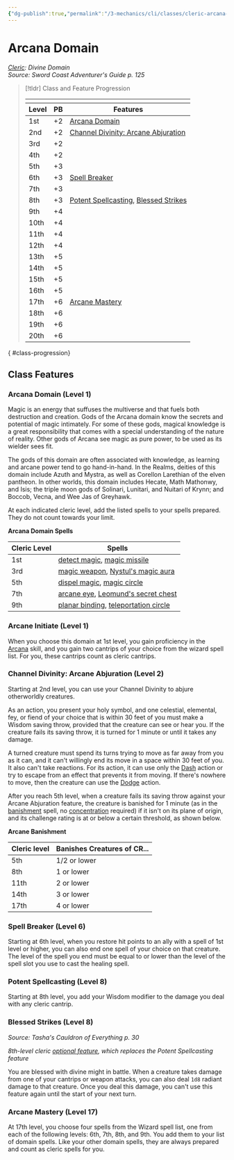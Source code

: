 ```yaml
---
{"dg-publish":true,"permalink":"/3-mechanics/cli/classes/cleric-arcana-domain-scag/","tags":["ttrpg-cli/compendium/src/5e/scag","ttrpg-cli/domain/arcana","ttrpg-cli/subclass/cleric/arcana"],"noteIcon":""}
---
```


# Arcana Domain
*[Cleric](./cleric.md): Divine Domain*  
*Source: Sword Coast Adventurer's Guide p. 125*  

> [!tldr] Class and Feature Progression
> 
> <table class="class-progression">
> <thead>
> <tr><th colspan='3'></th></tr>
> <tr class="class-progression"><th class"level">Level</th><th class"pb">PB</th><th class"feature">Features</th></tr>
> </thead><tbody>
> <tr class="class-progression"><td class"level">1st</td><td class"pb">+2</td><td class"feature"><a href='#Arcana Domain (Level 1)' class='internal-link'>Arcana Domain</a></td></tr>
> <tr class="class-progression"><td class"level">2nd</td><td class"pb">+2</td><td class"feature"><a href='#Channel Divinity: Arcane Abjuration (Level 2)' class='internal-link'>Channel Divinity: Arcane Abjuration</a></td></tr>
> <tr class="class-progression"><td class"level">3rd</td><td class"pb">+2</td><td class"feature"></td></tr>
> <tr class="class-progression"><td class"level">4th</td><td class"pb">+2</td><td class"feature"></td></tr>
> <tr class="class-progression"><td class"level">5th</td><td class"pb">+3</td><td class"feature"></td></tr>
> <tr class="class-progression"><td class"level">6th</td><td class"pb">+3</td><td class"feature"><a href='#Spell Breaker (Level 6)' class='internal-link'>Spell Breaker</a></td></tr>
> <tr class="class-progression"><td class"level">7th</td><td class"pb">+3</td><td class"feature"></td></tr>
> <tr class="class-progression"><td class"level">8th</td><td class"pb">+3</td><td class"feature"><a href='#Potent Spellcasting (Level 8)' class='internal-link'>Potent Spellcasting</a>, <a href='#Blessed Strikes (Level 8)' class='internal-link'>Blessed Strikes</a></td></tr>
> <tr class="class-progression"><td class"level">9th</td><td class"pb">+4</td><td class"feature"></td></tr>
> <tr class="class-progression"><td class"level">10th</td><td class"pb">+4</td><td class"feature"></td></tr>
> <tr class="class-progression"><td class"level">11th</td><td class"pb">+4</td><td class"feature"></td></tr>
> <tr class="class-progression"><td class"level">12th</td><td class"pb">+4</td><td class"feature"></td></tr>
> <tr class="class-progression"><td class"level">13th</td><td class"pb">+5</td><td class"feature"></td></tr>
> <tr class="class-progression"><td class"level">14th</td><td class"pb">+5</td><td class"feature"></td></tr>
> <tr class="class-progression"><td class"level">15th</td><td class"pb">+5</td><td class"feature"></td></tr>
> <tr class="class-progression"><td class"level">16th</td><td class"pb">+5</td><td class"feature"></td></tr>
> <tr class="class-progression"><td class"level">17th</td><td class"pb">+6</td><td class"feature"><a href='#Arcane Mastery (Level 17)' class='internal-link'>Arcane Mastery</a></td></tr>
> <tr class="class-progression"><td class"level">18th</td><td class"pb">+6</td><td class"feature"></td></tr>
> <tr class="class-progression"><td class"level">19th</td><td class"pb">+6</td><td class"feature"></td></tr>
> <tr class="class-progression"><td class"level">20th</td><td class"pb">+6</td><td class"feature"></td></tr>
> </tbody></table>
{ #class-progression}




## Class Features

### Arcana Domain (Level 1)

Magic is an energy that suffuses the multiverse and that fuels both destruction and creation. Gods of the Arcana domain know the secrets and potential of magic intimately. For some of these gods, magical knowledge is a great responsibility that comes with a special understanding of the nature of reality. Other gods of Arcana see magic as pure power, to be used as its wielder sees fit.

The gods of this domain are often associated with knowledge, as learning and arcane power tend to go hand-in-hand. In the Realms, deities of this domain include Azuth and Mystra, as well as Corellon Larethian of the elven pantheon. In other worlds, this domain includes Hecate, Math Mathonwy, and Isis; the triple moon gods of Solinari, Lunitari, and Nuitari of Krynn; and Boccob, Vecna, and Wee Jas of Greyhawk.

At each indicated cleric level, add the listed spells to your spells prepared. They do not count towards your limit.

**Arcana Domain Spells**

| Cleric Level | Spells |
|--------------|--------|
| 1st | [detect magic](3-Mechanics/CLI/spells/detect-magic.md), [magic missile](3-Mechanics/CLI/spells/magic-missile.md) |
| 3rd | [magic weapon](3-Mechanics/CLI/spells/magic-weapon.md), [Nystul's magic aura](3-Mechanics/CLI/spells/nystuls-magic-aura.md) |
| 5th | [dispel magic](3-Mechanics/CLI/spells/dispel-magic.md), [magic circle](3-Mechanics/CLI/spells/magic-circle.md) |
| 7th | [arcane eye](3-Mechanics/CLI/spells/arcane-eye.md), [Leomund's secret chest](3-Mechanics/CLI/spells/leomunds-secret-chest.md) |
| 9th | [planar binding](3-Mechanics/CLI/spells/planar-binding.md), [teleportation circle](3-Mechanics/CLI/spells/teleportation-circle.md) |{ #arcana-domain-spells}


### Arcane Initiate (Level 1)

When you choose this domain at 1st level, you gain proficiency in the [Arcana](3-Mechanics/CLI/rules/skills.md#Arcana) skill, and you gain two cantrips of your choice from the wizard spell list. For you, these cantrips count as cleric cantrips.

### Channel Divinity: Arcane Abjuration (Level 2)

Starting at 2nd level, you can use your Channel Divinity to abjure otherworldly creatures.

As an action, you present your holy symbol, and one celestial, elemental, fey, or fiend of your choice that is within 30 feet of you must make a Wisdom saving throw, provided that the creature can see or hear you. If the creature fails its saving throw, it is turned for 1 minute or until it takes any damage.

A turned creature must spend its turns trying to move as far away from you as it can, and it can't willingly end its move in a space within 30 feet of you. It also can't take reactions. For its action, it can use only the [Dash](3-Mechanics/CLI/rules/actions.md#Dash) action or try to escape from an effect that prevents it from moving. If there's nowhere to move, then the creature can use the [Dodge](3-Mechanics/CLI/rules/actions.md#Dodge) action.

After you reach 5th level, when a creature fails its saving throw against your Arcane Abjuration feature, the creature is banished for 1 minute (as in the [banishment](3-Mechanics/CLI/spells/banishment.md) spell, no [concentration](3-Mechanics/CLI/rules/conditions.md#Concentration) required) if it isn't on its plane of origin, and its challenge rating is at or below a certain threshold, as shown below.

**Arcane Banishment**

| Cleric level | Banishes Creatures of CR... |
|--------------|-----------------------------|
| 5th | 1/2 or lower |
| 8th | 1 or lower |
| 11th | 2 or lower |
| 14th | 3 or lower |
| 17th | 4 or lower |{ #arcane-banishment}


### Spell Breaker (Level 6)

Starting at 6th level, when you restore hit points to an ally with a spell of 1st level or higher, you can also end one spell of your choice on that creature. The level of the spell you end must be equal to or lower than the level of the spell slot you use to cast the healing spell.

### Potent Spellcasting (Level 8)

Starting at 8th level, you add your Wisdom modifier to the damage you deal with any cleric cantrip.

### Blessed Strikes (Level 8)
_Source: Tasha's Cauldron of Everything p. 30_

*8th-level cleric [optional feature](3-Mechanics/CLI/rules/variant-rules/optional-class-features-tce.md), which replaces the Potent Spellcasting feature*

You are blessed with divine might in battle. When a creature takes damage from one of your cantrips or weapon attacks, you can also deal `1d8` radiant damage to that creature. Once you deal this damage, you can't use this feature again until the start of your next turn.

### Arcane Mastery (Level 17)

At 17th level, you choose four spells from the Wizard spell list, one from each of the following levels: 6th, 7th, 8th, and 9th. You add them to your list of domain spells. Like your other domain spells, they are always prepared and count as cleric spells for you.